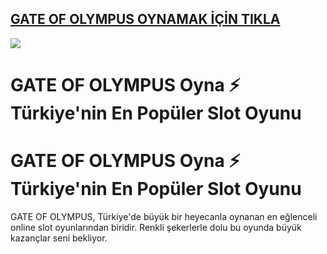## <a href="https://cutt.ly/5e0GvhSY">GATE OF OLYMPUS OYNAMAK İÇİN TIKLA</a>

<a href="https://cutt.ly/5e0GvhSY"><img src="https://s7.gifyu.com/images/SXNlw.gif"></a>

# GATE OF OLYMPUS Oyna ⚡️ Türkiye'nin En Popüler Slot Oyunu

# GATE OF OLYMPUS Oyna ⚡️ Türkiye'nin En Popüler Slot Oyunu

GATE OF OLYMPUS, Türkiye'de büyük bir heyecanla oynanan en eğlenceli online slot oyunlarından biridir. Renkli şekerlerle dolu bu oyunda büyük kazançlar seni bekliyor.
